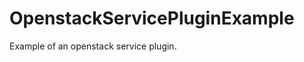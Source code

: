 OpenstackServicePluginExample
=============================

Example of an openstack service plugin.

